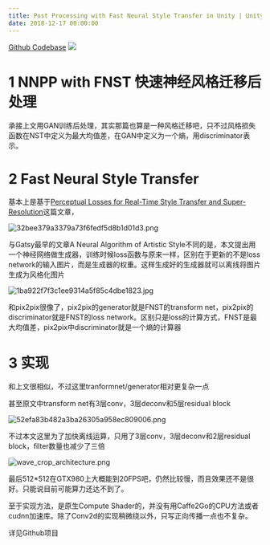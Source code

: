 ```yaml
---
title: Post Processing with Fast Neural Style Transfer in Unity | Unity中快速神经风格迁移后处理
date: 2018-12-17 00:00:00
---
```


[Github Codebase](https://github.com/maajor/NeuralNetworkPostProcessing)
![](https://github.com/maajor/NeuralNetworkPostProcessing/blob/master/Imgs/img_large.jpg)

# 1 NNPP with FNST 快速神经风格迁移后处理

承接上文用GAN训练后处理，其实那篇也算是一种风格迁移吧，只不过风格损失函数在NST中定义为最大均值差，在GAN中定义为一个熵，用discriminator表示。

# 2 Fast Neural Style Transfer

基本上是基于[Perceptual Losses for Real-Time Style Transfer and Super-Resolution](https://arxiv.org/abs/1603.08155)这篇文章，

![32bee379a3379a73f6fedf5d8b1d01d3.png](/images/32bee379a3379a73f6fedf5d8b1d01d3.jpg)

与Gatsy最早的文章A Neural Algorithm of Artistic Style不同的是，本文提出用一个神经网络做生成器，训练时候loss函数与原来一样，区别在于更新的不是loss network的输入图片，而是生成器的权重。这样生成好的生成器就可以离线将图片生成为风格化图片

![1ba922f7f3c1ee9314a5f85c4dbe1823.jpg](/images/1ba922f7f3c1ee9314a5f85c4dbe1823.jpg)

和pix2pix很像了，pix2pix的generator就是FNST的transform net，pix2pix的discriminator就是FNST的loss network。区别只是loss的计算方式，FNST是最大均值差，pix2pix中discriminator就是一个熵的计算器

# 3 实现

和上文很相似，不过这里tranformnet/generator相对更复杂一点

甚至原文中transform net有3层conv，3层deconv和5层residual block

![52efa83b482a3ba26305a958ec809006.png](/images/52efa83b482a3ba26305a958ec809006.jpg)

不过本文这里为了加快离线运算，只用了3层conv，3层deconv和2层residual block，filter数量也减少了三倍

![wave_crop_architecture.png](/images/wave_crop_architecture.jpg)

最后512*512在GTX980上大概能到20FPS吧，仍然比较慢，而且效果还不是很好。只能说目前可能算力还达不到了。

至于实现方法，是原生Compute Shader的，并没有用Caffe2Go的CPU方法或者cudnn加速库。除了Conv2d的实现稍微绕以外，只写正向传播一点也不复杂。

详见Github项目
